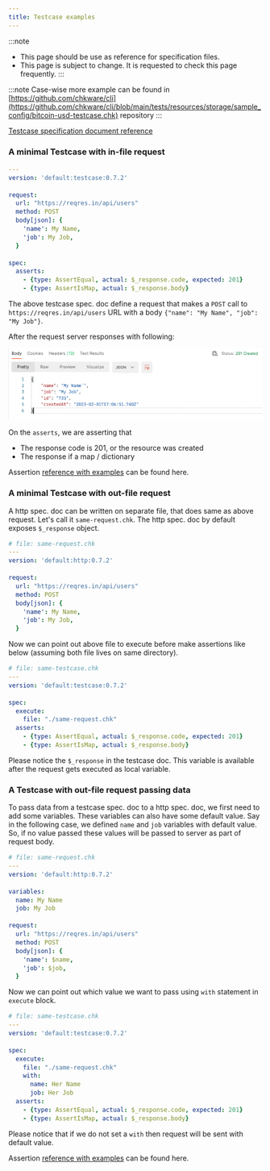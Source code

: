 ```yaml
---
title: Testcase examples
---
```


:::note
- This page should be use as reference for specification files.
- This page is subject to change. It is requested to check this page frequently.
:::

:::note
Case-wise more example can be found in [https://github.com/chkware/cli](https://github.com/chkware/cli/blob/main/tests/resources/storage/sample_config/bitcoin-usd-testcase.chk) repository
:::

[Testcase specification document reference](/references/testcase-reference)

### A minimal Testcase with in-file request

```yaml
---
version: 'default:testcase:0.7.2'

request:
  url: "https://reqres.in/api/users"
  method: POST
  body[json]: {
    'name': My Name,
    'job': My Job,
  }

spec:
  asserts:
    - {type: AssertEqual, actual: $_response.code, expected: 201}
    - {type: AssertIsMap, actual: $_response.body}
```

The above testcase spec. doc define a request that makes a `POST` call to `https://reqres.in/api/users` URL with a body `{"name": "My Name", "job": "My Job"}`.

After the request server responses with following:

![reqres.in response](../assets/testcase-eximg-01.png)

On the `asserts`, we are asserting that

- The response code is 201, or the resource was created
- The response if a map / dictionary

Assertion [reference with examples](/references/testcase-reference#assertions) can be found here.

### A minimal Testcase with out-file request

A http spec. doc can be written on separate file, that does same as above request. Let's call it `same-request.chk`. The http spec. doc by default exposes `$_response` object.

```yaml
# file: same-request.chk
---
version: 'default:http:0.7.2'

request:
  url: "https://reqres.in/api/users"
  method: POST
  body[json]: {
    'name': My Name,
    'job': My Job,
  }
```

Now we can point out above file to execute before make assertions like below (assuming both file lives on same directory).

```yaml
# file: same-testcase.chk
---
version: 'default:testcase:0.7.2'

spec:
  execute:
    file: "./same-request.chk"
  asserts:
    - {type: AssertEqual, actual: $_response.code, expected: 201}
    - {type: AssertIsMap, actual: $_response.body}
```

Please notice the `$_response` in the testcase doc. This variable is available after the request gets executed as local variable.

### A Testcase with out-file request passing data

To pass data from a testcase spec. doc to a http spec. doc, we first need to add some variables. These variables can also have some default value. Say in the following case, we defined `name` and `job` variables with default value. So, if no value passed these values will be passed to server as part of request body.

```yaml
# file: same-request.chk
---
version: 'default:http:0.7.2'

variables:
  name: My Name
  job: My Job

request:
  url: "https://reqres.in/api/users"
  method: POST
  body[json]: {
    'name': $name,
    'job': $job,
  }
```

Now we can point out which value we want to pass using `with` statement in `execute` block.

```yaml
# file: same-testcase.chk
---
version: 'default:testcase:0.7.2'

spec:
  execute:
    file: "./same-request.chk"
    with:
      name: Her Name
      job: Her Job
  asserts:
    - {type: AssertEqual, actual: $_response.code, expected: 201}
    - {type: AssertIsMap, actual: $_response.body}
```

Please notice that if we do not set a `with` then request will be sent with default value.

Assertion [reference with examples](/references/testcase-reference#assertions) can be found here.
